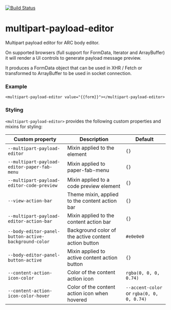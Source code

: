 [![Build Status](https://travis-ci.org/advanced-rest-client/multipart-payload-editor.svg?branch=stage)](https://travis-ci.org/advanced-rest-client/multipart-payload-editor)  

# multipart-payload-editor

Multipart payload editor for ARC body editor.

On supported browsers (full support for FormData, Iterator and ArrayBuffer) it will render a
UI controls to generate payload message preview.

It produces a FormData object that can be used in XHR / Fetch or transformed to ArrayBuffer to be
used in socket connection.

### Example
```
<multipart-payload-editor value="{{form}}"></multipart-payload-editor>
```

### Styling
`<multipart-payload-editor>` provides the following custom properties and mixins for styling:

Custom property | Description | Default
----------------|-------------|----------
`--multipart-payload-editor` | Mixin applied to the element | `{}`
`--multipart-payload-editor-paper-fab-menu` | Mixin applied to paper-fab-menu | `{}`
`--multipart-payload-editor-code-preview` | Mixin applied to a code preview element | `{}`
`--view-action-bar` | Theme mixin, applied to the content action bar | `{}`
`--multipart-payload-editor-action-bar` | Mixin applied to the content action bar | `{}`
`--body-editor-panel-button-active-background-color` | Background color of the active content action button | `#e0e0e0`
`--body-editor-panel-button-active` | Mixin applied to active content action button | `{}`
`--content-action-icon-color` | Color of the content action icon | `rgba(0, 0, 0, 0.74)`
`--content-action-icon-color-hover` | Color of the content action icon when hovered | `--accent-color` or `rgba(0, 0, 0, 0.74)`

